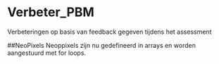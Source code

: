 # Verbeter_PBM
Verbeteringen op basis van feedback gegeven tijdens het assessment 

##NeoPixels
Neoppixels zijn nu gedefineerd in arrays en worden aangestuurd met for loops.
